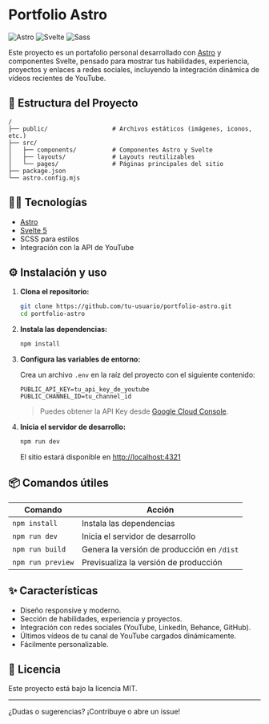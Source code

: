 # Portfolio Astro


![Astro](https://img.shields.io/badge/Astro-1B253A?logo=astro&logoColor=white)
![Svelte](https://img.shields.io/badge/Svelte-FF3E00?logo=svelte&logoColor=white)
![Sass](https://img.shields.io/badge/Sass-CC6699?logo=sass&logoColor=white)

Este proyecto es un portafolio personal desarrollado con [Astro](https://astro.build/) y componentes Svelte, pensado para mostrar tus habilidades, experiencia, proyectos y enlaces a redes sociales, incluyendo la integración dinámica de vídeos recientes de YouTube.

## 🚀 Estructura del Proyecto

```
/
├── public/                  # Archivos estáticos (imágenes, iconos, etc.)
├── src/
│   ├── components/          # Componentes Astro y Svelte
│   ├── layouts/             # Layouts reutilizables
│   └── pages/               # Páginas principales del sitio
├── package.json
└── astro.config.mjs
```

## 🧑‍💻 Tecnologías

- [Astro](https://astro.build/)
- [Svelte 5](https://svelte.dev/)
- SCSS para estilos
- Integración con la API de YouTube

## ⚙️ Instalación y uso

1. **Clona el repositorio:**
   ```sh
   git clone https://github.com/tu-usuario/portfolio-astro.git
   cd portfolio-astro
   ```

2. **Instala las dependencias:**
   ```sh
   npm install
   ```

3. **Configura las variables de entorno:**

   Crea un archivo `.env` en la raíz del proyecto con el siguiente contenido:

   ```
   PUBLIC_API_KEY=tu_api_key_de_youtube
   PUBLIC_CHANNEL_ID=tu_channel_id
   ```

   > Puedes obtener la API Key desde [Google Cloud Console](https://console.cloud.google.com/).

4. **Inicia el servidor de desarrollo:**
   ```sh
   npm run dev
   ```

   El sitio estará disponible en [http://localhost:4321](http://localhost:4321)

## 📦 Comandos útiles

| Comando            | Acción                                         |
|--------------------|-----------------------------------------------|
| `npm install`      | Instala las dependencias                      |
| `npm run dev`      | Inicia el servidor de desarrollo              |
| `npm run build`    | Genera la versión de producción en `/dist`    |
| `npm run preview`  | Previsualiza la versión de producción         |

## ✨ Características

- Diseño responsive y moderno.
- Sección de habilidades, experiencia y proyectos.
- Integración con redes sociales (YouTube, LinkedIn, Behance, GitHub).
- Últimos vídeos de tu canal de YouTube cargados dinámicamente.
- Fácilmente personalizable.

## 📄 Licencia

Este proyecto está bajo la licencia MIT.

---

¿Dudas o sugerencias? ¡Contribuye o abre un issue!
